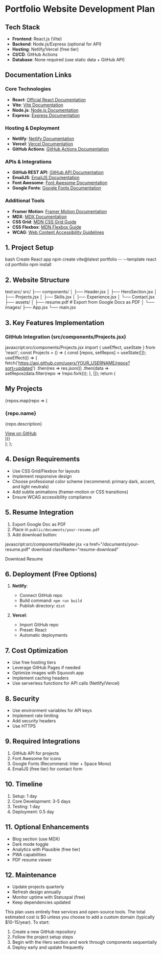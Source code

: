 # Portfolio Website Development Plan

## Tech Stack
- **Frontend**: React.js (Vite)
- **Backend**: Node.js/Express (optional for API)
- **Hosting**: Netlify/Vercel (free tier)
- **CI/CD**: GitHub Actions
- **Database**: None required (use static data + GitHub API)

## Documentation Links
### Core Technologies
- **React**: [Official React Documentation](https://react.dev/)
- **Vite**: [Vite Documentation](https://vitejs.dev/guide/)
- **Node.js**: [Node.js Documentation](https://nodejs.org/en/docs/)
- **Express**: [Express Documentation](https://expressjs.com/)

### Hosting & Deployment
- **Netlify**: [Netlify Documentation](https://docs.netlify.com/)
- **Vercel**: [Vercel Documentation](https://vercel.com/docs)
- **GitHub Actions**: [GitHub Actions Documentation](https://docs.github.com/en/actions)

### APIs & Integrations
- **GitHub REST API**: [GitHub API Documentation](https://docs.github.com/en/rest)
- **EmailJS**: [EmailJS Documentation](https://www.emailjs.com/docs/)
- **Font Awesome**: [Font Awesome Documentation](https://fontawesome.com/docs)
- **Google Fonts**: [Google Fonts Documentation](https://developers.google.com/fonts/docs)

### Additional Tools
- **Framer Motion**: [Framer Motion Documentation](https://www.framer.com/motion/)
- **MDX**: [MDX Documentation](https://mdxjs.com/)
- **CSS Grid**: [MDN CSS Grid Guide](https://developer.mozilla.org/en-US/docs/Web/CSS/CSS_Grid_Layout)
- **CSS Flexbox**: [MDN Flexbox Guide](https://developer.mozilla.org/en-US/docs/Web/CSS/CSS_Flexible_Box_Layout)
- **WCAG**: [Web Content Accessibility Guidelines](https://www.w3.org/WAI/standards-guidelines/wcag/)

## 1. Project Setup
bash
Create React app
npm create vite@latest portfolio -- --template react
cd portfolio
npm install


## 2. Website Structure
text:src/
src/
├── components/
│ ├── Header.jsx
│ ├── HeroSection.jsx
│ ├── Projects.jsx
│ ├── Skills.jsx
│ ├── Experience.jsx
│ └── Contact.jsx
├── assets/
│ ├── resume.pdf # Export from Google Docs as PDF
│ └── images/
├── App.jsx
└── main.jsx


## 3. Key Features Implementation

### GitHub Integration (src/components/Projects.jsx)
javascript:src/components/Projects.jsx
import { useEffect, useState } from 'react';
const Projects = () => {
const [repos, setRepos] = useState([]);
useEffect(() => {
fetch('https://api.github.com/users/YOUR_USERNAME/repos?sort=updated')
.then(res => res.json())
.then(data => setRepos(data.filter(repo => !repo.fork)));
}, []);
return (
<section id="projects">
<h2>My Projects</h2>
<div className="projects-grid">
{repos.map(repo => (
<div key={repo.id} className="project-card">
<h3>{repo.name}</h3>
<p>{repo.description}</p>
<a href={repo.html_url} target="blank" rel="noopener noreferrer">
View on GitHub
</a>
</div>
))}
</div>
</section>
);
};


## 4. Design Requirements
- Use CSS Grid/Flexbox for layouts
- Implement responsive design
- Choose professional color scheme (recommend: primary dark, accent, and light neutrals)
- Add subtle animations (framer-motion or CSS transitions)
- Ensure WCAG accessibility compliance

## 5. Resume Integration
1. Export Google Doc as PDF
2. Place in `public/documents/your-resume.pdf`
3. Add download button:

javascript:src/components/Header.jsx
<a
href="/documents/your-resume.pdf"
download
className="resume-download"
>
Download Resume
</a>


## 6. Deployment (Free Options)
1. **Netlify**:
   - Connect GitHub repo
   - Build command: `npm run build`
   - Publish directory: `dist`

2. **Vercel**:
   - Import GitHub repo
   - Preset: React
   - Automatic deployments

## 7. Cost Optimization
- Use free hosting tiers
- Leverage GitHub Pages if needed
- Optimize images with Squoosh.app
- Implement caching headers
- Use serverless functions for API calls (Netlify/Vercel)

## 8. Security
- Use environment variables for API keys
- Implement rate limiting
- Add security headers
- Use HTTPS

## 9. Required Integrations
1. GitHub API for projects
2. Font Awesome for icons
3. Google Fonts (Recommend: Inter + Space Mono)
4. EmailJS (free tier) for contact form

## 10. Timeline
1. Setup: 1 day
2. Core Development: 3-5 days
3. Testing: 1 day
4. Deployment: 0.5 day

## 11. Optional Enhancements
- Blog section (use MDX)
- Dark mode toggle
- Analytics with Plausible (free tier)
- PWA capabilities
- PDF resume viewer

## 12. Maintenance
- Update projects quarterly
- Refresh design annually
- Monitor uptime with Statuspal (free)
- Keep dependencies updated

This plan uses entirely free services and open-source tools. The total estimated cost is $0 unless you choose to add a custom domain (typically $10-15/year).
To start:
1. Create a new GitHub repository
2. Follow the project setup steps
3. Begin with the Hero section and work through components sequentially
4. Deploy early and update frequently